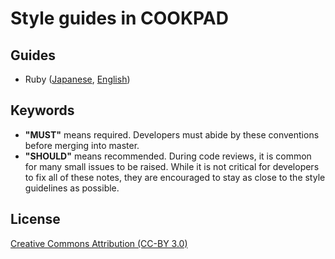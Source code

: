 # Style guides in COOKPAD

## Guides

- Ruby ([Japanese](ruby.ja.md), [English](ruby.en.md))

## Keywords

- __"MUST"__ means required. Developers must abide by these conventions before merging into master.
- __"SHOULD"__ means recommended. During code reviews, it is common for many small issues to be raised. While it is not critical for developers to fix all of these notes, they are encouraged to stay as close to the style guidelines as possible.

## License

[Creative Commons Attribution (CC-BY 3.0)](http://creativecommons.org/licenses/by/3.0/)
